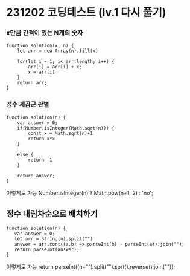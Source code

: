 # 231202 코딩테스트 (lv.1 다시 풀기)

### x만큼 간격이 있는 N개의 숫자

```
function solution(x, n) {
    let arr = new Array(n).fill(x)

    for(let i = 1; i< arr.length; i++) {
        arr[i] = arr[i] + x;
        x = arr[i]
    }
    return arr;
}
```

### 정수 제곱근 판별

```
function solution(n) {
    var answer = 0;
    if(Number.isInteger(Math.sqrt(n))) {
        const x = Math.sqrt(n)+1
        return x*x
    }

    else {
        return -1
    }

    return answer;
}
```

이렇게도 가능
Number.isInteger(n) ? Math.pow(n+1, 2) : 'no';

## 정수 내림차순으로 배치하기

```
function solution(n) {
   var answer = 0;
   let arr = String(n).split("")
   answer = arr.sort((a,b) => parseInt(b) - parseInt(a)).join("");
   return parseInt(answer);
}
```

이렇게도 가능
return parseInt((n+"").split("").sort().reverse().join(""));
